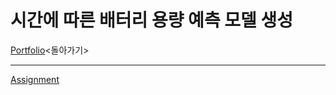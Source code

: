 # 시간에 따른 배터리 용량 예측 모델 생성

[Portfolio][p]<돌아가기>

[p]:https://github.com/meucham11/Portfolio

----

[Assignment][Assignment]

[Assignment]:https://github.com/meucham11/Python3/blob/master/Project/vinatech/cap.ipynb

 
